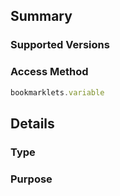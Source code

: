 ## Summary
### Supported Versions

### Access Method
```javascript
bookmarklets.variable
```
## Details
### Type

### Purpose
